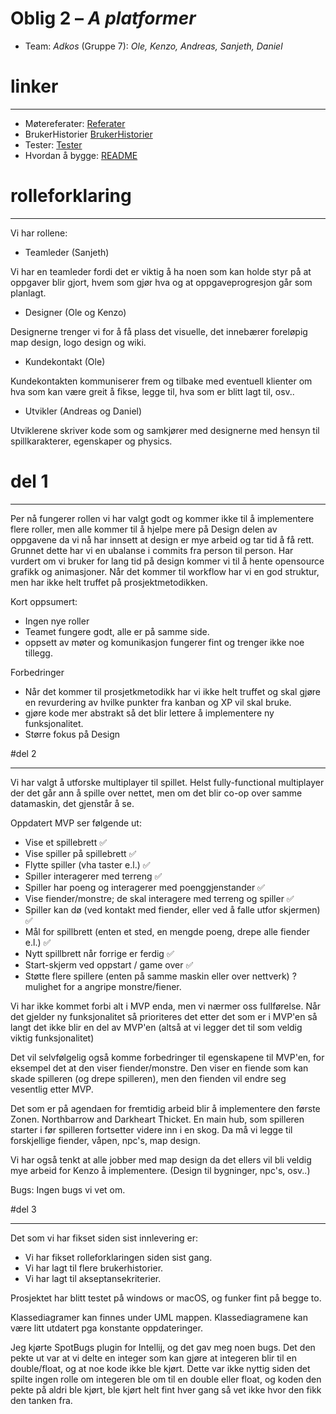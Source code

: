 
# Oblig 2 – *A platformer*

* Team: *Adkos* (Gruppe 7): *Ole, Kenzo, Andreas, Sanjeth, Daniel*


# linker
***
* Møtereferater: [Referater](MøteReferat.md)
* BrukerHistorier [BrukerHistorier](Brukerhistorier.md)
* Tester: [Tester](/src/test/java/no/uib/app/git/adkos/Tests.md)
* Hvordan å bygge: [README](/README.md)

# rolleforklaring
***

Vi har rollene:
- Teamleder (Sanjeth)

Vi har en teamleder fordi det er viktig å ha noen som kan holde styr på at oppgaver blir gjort, hvem som gjør hva og at oppgaveprogresjon går som planlagt.

- Designer (Ole og Kenzo)

Designerne trenger vi for å få plass det visuelle, det innebærer foreløpig map design, logo design og wiki.

- Kundekontakt (Ole)

Kundekontakten kommuniserer frem og tilbake med eventuell klienter om hva som kan være greit å fikse, legge til, hva som er blitt lagt til, osv..


- Utvikler (Andreas og Daniel)

Utviklerene skriver kode som og samkjører med designerne med hensyn til spillkarakterer, egenskaper og physics.



# del 1
***



Per nå fungerer rollen vi har valgt godt og kommer ikke til å implementere flere roller, men alle kommer til å hjelpe 
mere på Design delen av oppgavene da vi nå har innsett at design er mye arbeid og tar tid å få rett. Grunnet dette har 
vi en ubalanse i commits fra person til person. Har vurdert om vi bruker for lang tid på design kommer vi til å hente
opensource grafikk og animasjoner.
Når det kommer til workflow har vi en god struktur, men har ikke helt truffet på prosjektmetodikken. 


Kort oppsumert:
* Ingen nye roller 
* Teamet fungere godt, alle er på samme side.
* oppsett av møter og komunikasjon fungerer fint og trenger ikke noe tillegg.

Forbedringer
* Når det kommer til prosjetkmetodikk har vi ikke helt truffet og skal gjøre en revurdering av hvilke punkter fra kanban 
og XP vil skal bruke. 
* gjøre kode mer abstrakt så det blir lettere å implementere ny funksjonalitet.
* Større fokus på Design


#del 2
*** 



Vi har valgt å utforske multiplayer til spillet. Helst fully-functional multiplayer der det går ann å spille over nettet, men om det blir co-op over samme datamaskin, det gjenstår å se.

Oppdatert MVP ser følgende ut:

- Vise et spillebrett ✅
- Vise spiller på spillebrett ✅
- Flytte spiller (vha taster e.l.) ✅
- Spiller interagerer med terreng ✅
- Spiller har poeng og interagerer med poenggjenstander ✅
- Vise fiender/monstre; de skal interagere med terreng og spiller ✅
- Spiller kan dø (ved kontakt med fiender, eller ved å falle utfor skjermen) ✅
- Mål for spillbrett (enten et sted, en mengde poeng, drepe alle fiender e.l.) ✅
- Nytt spillbrett når forrige er ferdig ✅
- Start-skjerm ved oppstart / game over ✅
- Støtte flere spillere (enten på samme maskin eller over nettverk) ? mulighet for a angripe monstre/fiener.


Vi har ikke kommet forbi alt i MVP enda, men vi nærmer oss fullførelse. Når det gjelder ny funksjonalitet så prioriteres det etter det som er i MVP'en så langt det ikke blir en del av MVP'en (altså at vi legger det til som veldig viktig funksjonalitet)


Det vil selvfølgelig også komme forbedringer til egenskapene til MVP'en, for eksempel det at den viser fiender/monstre. Den viser en fiende som kan skade spilleren (og drepe spilleren), men den fienden vil endre seg vesentlig etter MVP.

Det som er på agendaen for fremtidig arbeid blir å implementere den første Zonen. Northbarrow and Darkheart Thicket. En main hub, som spilleren starter i før spilleren fortsetter videre inn i en skog.
Da må vi legge til forskjellige fiender, våpen, npc's, map design.

Vi har også tenkt at alle jobber med map design da det ellers vil bli veldig mye arbeid for Kenzo å implementere. (Design til bygninger, npc's, osv..)

Bugs: Ingen bugs vi vet om.


#del 3 
*** 

Det som vi har fikset siden sist innlevering er:
* Vi har fikset rolleforklaringen siden sist gang.
* Vi har lagt til flere brukerhistorier.
* Vi har lagt til akseptansekriterier.

Prosjektet har blitt testet på windows or macOS, og funker fint på begge to.

Klassediagramer kan finnes under UML mappen. Klassediagramene kan være litt utdatert pga konstante oppdateringer.

Jeg kjørte SpotBugs plugin for Intellij, og det gav meg noen bugs. Det den pekte ut var at vi delte en integer som kan gjøre at integeren blir til en double/float, og at noe kode ikke ble kjørt. 
Dette var ikke nyttig siden det spilte ingen rolle om integeren ble om til en double eller float, og koden den pekte på aldri ble kjørt, ble kjørt helt fint hver gang så vet ikke hvor den fikk den tanken fra.

